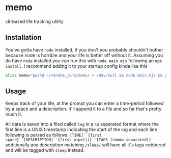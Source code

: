 # memo
cli-based life tracking utility

## Installation

You've gotta have `node` installed, if you don't you probably shouldn't bother because node is horrible and your life is better off without it. Assuming you do have `node` installed you can run this with `node main.mjs` following an `npm install`. I recommend adding it to your startup config kinda like this 
```bash
alias memo="pushd ~/random_junk/memo/ > /dev/null && node main.mjs && popd > /dev/null"
```

## Usage

Keeps track of your life, at the prompt you can enter a time-period followed by a space and a description. It'll append it to a file and so far that's pretty much it.

All data is saved into a filed called `log` in a `\n` separated format where the first line is a UNIX timestamp indicating the start of the log and each line following is parsed as follows:
`[TIME]``{first space}``[DESCRIPTION]``{first pipe(|)}``[TAGS (comma separated)]`
additionally any description matching `/sleep/` will have all it's tags cobbered and will be tagged with `sleep` instead.

